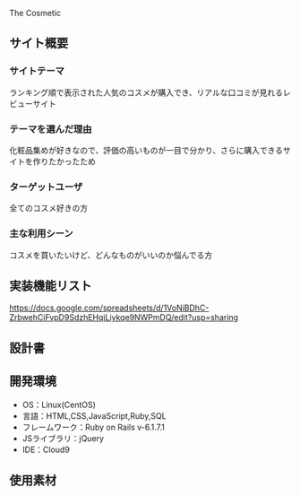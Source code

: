 The Cosmetic

## サイト概要
### サイトテーマ
ランキング順で表示された人気のコスメが購入でき、リアルな口コミが見れるレビューサイト

### テーマを選んだ理由
化粧品集めが好きなので、評価の高いものが一目で分かり、さらに購入できるサイトを作りたかったため

### ターゲットユーザ
全てのコスメ好きの方

### 主な利用シーン
コスメを買いたいけど、どんなものがいいのか悩んでる方

## 実装機能リスト
https://docs.google.com/spreadsheets/d/1VoNiBDhC-ZrbwehCiFvpD9SdzhEHqiLiykqe9NWPmDQ/edit?usp=sharing

## 設計書


## 開発環境
- OS：Linux(CentOS)
- 言語：HTML,CSS,JavaScript,Ruby,SQL
- フレームワーク：Ruby on Rails v-6.1.7.1
- JSライブラリ：jQuery
- IDE：Cloud9

## 使用素材


